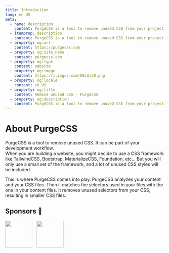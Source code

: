 ```yaml
---
title: Introduction
lang: en-US
meta:
  - name: description
    content: PurgeCSS is a tool to remove unused CSS from your project. It can be used as part of your development workflow. PurgeCSS comes with a JavaScript API, a CLI, and plugins for popular build tools.
  - itemprop: description
    content: PurgeCSS is a tool to remove unused CSS from your project. It can be used as part of your development workflow. PurgeCSS comes with a JavaScript API, a CLI, and plugins for popular build tools.
  - property: og:url
    content: https://purgecss.com
  - property: og:site_name
    content: purgecss.com
  - property: og:type
    content: website
  - property: og:image
    content: https://i.imgur.com/UEiUiJ0.png
  - property: og:locale
    content: en_US
  - property: og:title
    content: Remove unused CSS - PurgeCSS
  - property: og:description
    content: PurgeCSS is a tool to remove unused CSS from your project. It can be used as part of your development workflow. PurgeCSS comes with a JavaScript API, a CLI, and plugins for popular build tools.
---
```


# About PurgeCSS

PurgeCSS is a tool to remove unused CSS. It can be part of your development workflow.  
When you are building a website, you might decide to use a CSS framework like TailwindCSS, Bootstrap, MaterializeCSS, Foundation, etc... But you will only use a small set of the framework, and a lot of unused CSS styles will be included.

This is where PurgeCSS comes into play. PurgeCSS analyzes your content and your CSS files. Then it matches the selectors used in your files with the one in your content files. It removes unused selectors from your CSS, resulting in smaller CSS files.

## Sponsors 🥰

[<img src="https://avatars0.githubusercontent.com/u/67109815?v=4" height="85" style="margin-right: 10px">](https://tailwindcss.com)
[<img src="https://avatars.githubusercontent.com/u/6852555?&v=4" height="85">](https://vertistudio.com/)
